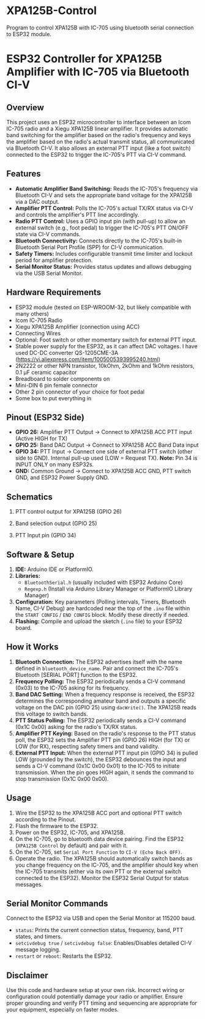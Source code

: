 # XPA125B-Control
Program to control XPA125B with IC-705 using bluetooth serial connection to ESP32 module.


# ESP32 Controller for XPA125B Amplifier with IC-705 via Bluetooth CI-V

## Overview

This project uses an ESP32 microcontroller to interface between an Icom IC-705 radio and a Xiegu XPA125B linear amplifier. It provides automatic band switching for the amplifier based on the radio's frequency and keys the amplifier based on the radio's actual transmit status, all communicated via Bluetooth CI-V. It also allows an external PTT input (like a foot switch) connected to the ESP32 to trigger the IC-705's PTT via CI-V command.

## Features

*   **Automatic Amplifier Band Switching:** Reads the IC-705's frequency via Bluetooth CI-V and sets the appropriate band voltage for the XPA125B via a DAC output.
*   **Amplifier PTT Control:** Polls the IC-705's actual TX/RX status via CI-V and controls the amplifier's PTT line accordingly.
*   **Radio PTT Control:** Uses a GPIO input pin (with pull-up) to allow an external switch (e.g., foot pedal) to trigger the IC-705's PTT ON/OFF state via CI-V commands.
*   **Bluetooth Connectivity:** Connects directly to the IC-705's built-in Bluetooth Serial Port Profile (SPP) for CI-V communication.
*   **Safety Timers:** Includes configurable transmit time limiter and lockout period for amplifier protection.
*   **Serial Monitor Status:** Provides status updates and allows debugging via the USB Serial Monitor.

## Hardware Requirements

*   ESP32 module (tested on ESP-WROOM-32, but likely compatible with many others)
*   Icom IC-705 Radio
*   Xiegu XPA125B Amplifier (connection using ACC)
*   Connecting Wires
*   Optional: Foot switch or other momentary switch for external PTT input.
*   Stable power supply for the ESP32, as it can affect DAC voltages. I have used DC-DC converter QS-1205CME-3A (https://vi.aliexpress.com/item/1005005393995240.html)
*   2N2222 or other NPN transistor, 10kOhm, 2kOhm and 1kOhm resistors, 0.1 µF ceramic capacitor
*   Breadboard to solder components on
*   Mini-DIN 6 pin female connector
*   Other 2 pin connector of your choice for foot pedal
*   Some box to put everything in

## Pinout (ESP32 Side)

*   **GPIO 26:** Amplifier PTT Output -> Connect to XPA125B ACC PTT input (Active HIGH for TX)
*   **GPIO 25:** Band DAC Output -> Connect to XPA125B ACC Band Data input
*   **GPIO 34:** PTT Input -> Connect one side of external PTT switch (other side to GND). Internal pull-up used (LOW = Request TX). **Note:** Pin 34 is INPUT ONLY on many ESP32s.
*   **GND:** Common Ground -> Connect to XPA125B ACC GND, PTT switch GND, and ESP32 Power Supply GND.

## Schematics

1. PTT control output for XPA125B (GPIO 26)
  
   
2.  Band selection output (GPIO 25)


3.  PTT Input pin (GPIO 34)



## Software & Setup

1.  **IDE:** Arduino IDE or PlatformIO.
2.  **Libraries:**
    *   `BluetoothSerial.h` (usually included with ESP32 Arduino Core)
    *   `Regexp.h` (Install via Arduino Library Manager or PlatformIO Library Manager)
3.  **Configuration:** Key parameters (Polling intervals, Timers, Bluetooth Name, CI-V Debug) are hardcoded near the top of the `.ino` file within the `START CONFIG` / `END CONFIG` block. Modify these directly if needed.
4.  **Flashing:** Compile and upload the sketch (`.ino` file) to your ESP32 board.

## How it Works

1.  **Bluetooth Connection:** The ESP32 advertises itself with the name defined in `bluetooth_device_name`. Pair and connect the IC-705's Bluetooth [SERIAL PORT] function to the ESP32.
2.  **Frequency Polling:** The ESP32 periodically sends a CI-V command (0x03) to the IC-705 asking for its frequency.
3.  **Band DAC Setting:** When a frequency response is received, the ESP32 determines the corresponding amateur band and outputs a specific voltage on the DAC pin (GPIO 25) using `dacWrite()`. The XPA125B reads this voltage to switch bands.
4.  **PTT Status Polling:** The ESP32 periodically sends a CI-V command (0x1C 0x00) asking for the radio's TX/RX status.
5.  **Amplifier PTT Keying:** Based on the radio's response to the PTT status poll, the ESP32 sets the Amplifier PTT pin (GPIO 26) HIGH (for TX) or LOW (for RX), respecting safety timers and band validity.
6.  **External PTT Input:** When the external PTT input pin (GPIO 34) is pulled LOW (grounded by the switch), the ESP32 debounces the input and sends a CI-V command (0x1C 0x00 0x01) to the IC-705 to initiate transmission. When the pin goes HIGH again, it sends the command to stop transmission (0x1C 0x00 0x00).

## Usage

1.  Wire the ESP32 to the XPA125B ACC port and optional PTT switch according to the Pinout.
2.  Flash the firmware to the ESP32.
3.  Power on the ESP32, IC-705, and XPA125B.
4.  On the IC-705, go to bluetooth data device pairing. Find the ESP32 (`XPA125B Control` by default) and pair with it.
5.  On the IC-705, set `Serial Port Function` to `CI-V (Echo Back OFF)`.
6.  Operate the radio. The XPA125B should automatically switch bands as you change frequency on the IC-705, and the amplifier should key when the IC-705 transmits (either via its own PTT or the external switch connected to the ESP32). Monitor the ESP32 Serial Output for status messages.

## Serial Monitor Commands

Connect to the ESP32 via USB and open the Serial Monitor at 115200 baud.

*   `status`: Prints the current connection status, frequency, band, PTT states, and timers.
*   `setcivdebug true` / `setcivdebug false`: Enables/Disables detailed CI-V message logging.
*   `restart` or `reboot`: Restarts the ESP32.

## Disclaimer

Use this code and hardware setup at your own risk. Incorrect wiring or configuration could potentially damage your radio or amplifier. Ensure proper grounding and verify PTT timing and sequencing are appropriate for your equipment, especially on faster modes.
